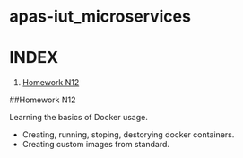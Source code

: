 # apas-iut_microservices
# INDEX
1. [Homework N12](#homework-n12)

##Homework N12

Learning the basics of Docker usage.

* Creating, running, stoping, destorying docker containers.
* Creating custom images from standard.
